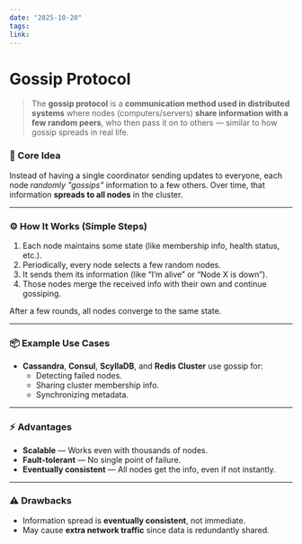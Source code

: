 ```yaml
---
date: "2025-10-20"
tags: 
link:
---
```


# Gossip Protocol

> The **gossip protocol** is a **communication method used in distributed systems** where nodes (computers/servers) **share information with a few random peers**, who then pass it on to others — similar to how gossip spreads in real life.

### 🧠 Core Idea

Instead of having a single coordinator sending updates to everyone, each node _randomly "gossips"_ information to a few others. Over time, that information **spreads to all nodes** in the cluster.

---

### ⚙️ How It Works (Simple Steps)

1. Each node maintains some state (like membership info, health status, etc.).
2. Periodically, every node selects a few random nodes.
3. It sends them its information (like “I’m alive” or “Node X is down”).
4. Those nodes merge the received info with their own and continue gossiping.

After a few rounds, all nodes converge to the same state.

---
### 📦 Example Use Cases

- **Cassandra**, **Consul**, **ScyllaDB**, and **Redis Cluster** use gossip for:
    - Detecting failed nodes.
    - Sharing cluster membership info.
    - Synchronizing metadata.

---
### ⚡ Advantages

- **Scalable** — Works even with thousands of nodes.
- **Fault-tolerant** — No single point of failure.
- **Eventually consistent** — All nodes get the info, even if not instantly.

---
### ⚠️ Drawbacks

- Information spread is **eventually consistent**, not immediate.
- May cause **extra network traffic** since data is redundantly shared.